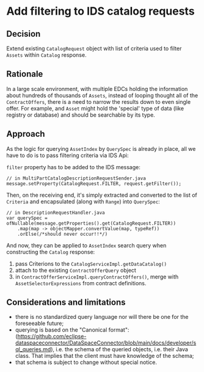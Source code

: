 # Add filtering to IDS catalog requests

## Decision

Extend existing `CatalogRequest` object with list of criteria used to filter `Assets` within `Catalog` response.

## Rationale

In a large scale environment, with multiple EDCs holding the information about hundreds of thousands of `Assets`, instead of 
looping thought all of the `ContractOffers`, there is a need to narrow the results down to even single offer. For example, and 
`Asset` might hold the 'special' type of data (like registry or database) and should be searchable by its type.

## Approach

As the logic for querying `AssetIndex` by `QuerySpec` is already in place, all we have to do is to pass filtering criteria via IDS Api:


`filter` property has to be added to the IDS message:

```
// in MultiPartCatalogDescriptionRequestSender.java
message.setProperty(CatalogRequest.FILTER, request.getFilter());
```

Then, on the receiving end, it's simply extracted and converted to the list of `Criteria` and encapsulated (along with `Range`) into 
`QuerySpec`:

```
// in DescriptionRequestHandler.java 
var querySpec = ofNullable(message.getProperties().get(CatalogRequest.FILTER))
    .map(map -> objectMapper.convertValue(map, typeRef))
    .orElse(/*should never occur!!*/)
```

And now, they can be applied to `AssetIndex` search query when constructing the `Catalog` response:

1) pass Criterions to the `CatalogServiceImpl.getDataCatalog()`
2) attach to the existing `ContractOfferQuery` object
3) in `ContractOfferServiceImpl.queryContractOffers()`, merge with `AssetSelectorExpressions` from contract definitions.

## Considerations and limitations

- there is no standardized query language nor will there be one for the foreseeable future;
- querying is based on the "Canonical format": (https://github.com/eclipse-dataspaceconnector/DataSpaceConnector/blob/main/docs/developer/sql_queries.md),
  i.e. the schema of the queried objects, i.e. their Java class. That implies that the client must have knowledge of the schema; 
- that schema is subject to change without special notice.